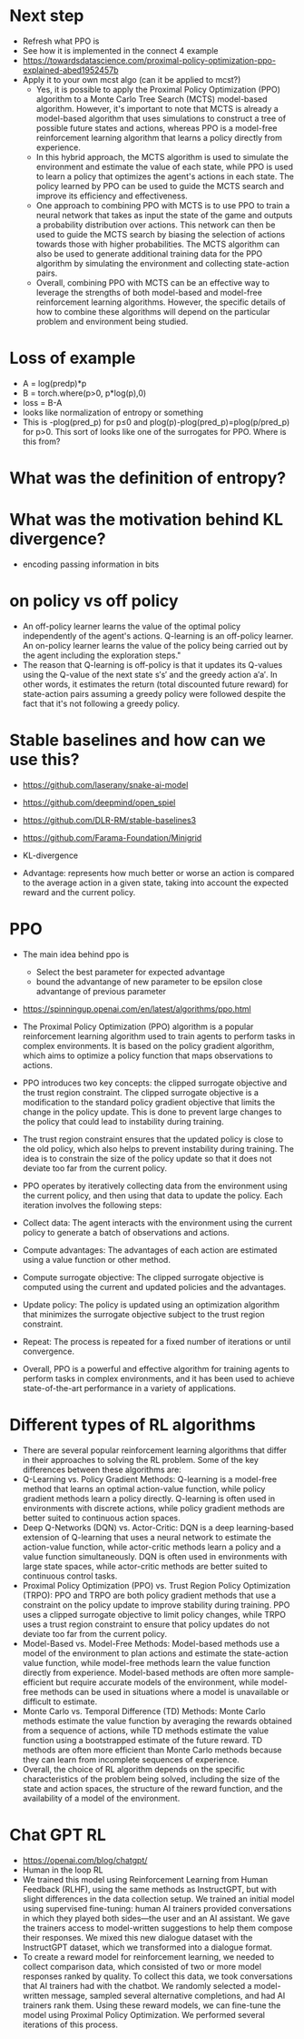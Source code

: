 # Next step
* Refresh what PPO is
* See how it is implemented in the connect 4 example
* https://towardsdatascience.com/proximal-policy-optimization-ppo-explained-abed1952457b
* Apply it to your own mcst algo (can it be applied to mcst?)
  * Yes, it is possible to apply the Proximal Policy Optimization (PPO) algorithm to a Monte Carlo Tree Search (MCTS) model-based algorithm. However, it's important to note that MCTS is already a model-based algorithm that uses simulations to construct a tree of possible future states and actions, whereas PPO is a model-free reinforcement learning algorithm that learns a policy directly from experience.
  * In this hybrid approach, the MCTS algorithm is used to simulate the environment and estimate the value of each state, while PPO is used to learn a policy that optimizes the agent's actions in each state. The policy learned by PPO can be used to guide the MCTS search and improve its efficiency and effectiveness.
  * One approach to combining PPO with MCTS is to use PPO to train a neural network that takes as input the state of the game and outputs a probability distribution over actions. This network can then be used to guide the MCTS search by biasing the selection of actions towards those with higher probabilities. The MCTS algorithm can also be used to generate additional training data for the PPO algorithm by simulating the environment and collecting state-action pairs.
  * Overall, combining PPO with MCTS can be an effective way to leverage the strengths of both model-based and model-free reinforcement learning algorithms. However, the specific details of how to combine these algorithms will depend on the particular problem and environment being studied.


# Loss of example
* A = log(predp)*p
* B = torch.where(p>0, p*log(p),0)
* loss = B-A
* looks like normalization of entropy or something
* This is -plog(pred_p) for p≤0 and plog(p)-plog(pred_p)=plog(p/pred_p) for p>0. This sort of looks like one of the surrogates for PPO. Where is this from?


# What was the definition of entropy?
# What was the motivation behind KL divergence?
* encoding passing information in bits


# on policy vs off policy
* An off-policy learner learns the value of the optimal policy independently of the agent's actions. Q-learning is an off-policy learner. An on-policy learner learns the value of the policy being carried out by the agent including the exploration steps."
* The reason that Q-learning is off-policy is that it updates its Q-values using the Q-value of the next state s′s′ and the greedy action a′a′. In other words, it estimates the return (total discounted future reward) for state-action pairs assuming a greedy policy were followed despite the fact that it's not following a greedy policy.


# Stable baselines and how can we use this?
* https://github.com/laserany/snake-ai-model


* https://github.com/deepmind/open_spiel
* https://github.com/DLR-RM/stable-baselines3
* https://github.com/Farama-Foundation/Minigrid
* KL-divergence

* Advantage: represents how much better or worse an action is compared to the average action in a given state, taking into account the expected reward and the current policy.

# PPO
* The main idea behind ppo is 
  * Select the best parameter for expected advantage 
  * bound the advantange of new parameter to be epsilon close advantange of previous parameter

* https://spinningup.openai.com/en/latest/algorithms/ppo.html
* The Proximal Policy Optimization (PPO) algorithm is a popular reinforcement learning algorithm used to train agents to perform tasks in complex environments. It is based on the policy gradient algorithm, which aims to optimize a policy function that maps observations to actions.
* PPO introduces two key concepts: the clipped surrogate objective and the trust region constraint. The clipped surrogate objective is a modification to the standard policy gradient objective that limits the change in the policy update. This is done to prevent large changes to the policy that could lead to instability during training.
* The trust region constraint ensures that the updated policy is close to the old policy, which also helps to prevent instability during training. The idea is to constrain the size of the policy update so that it does not deviate too far from the current policy.
* PPO operates by iteratively collecting data from the environment using the current policy, and then using that data to update the policy. Each iteration involves the following steps:
* Collect data: The agent interacts with the environment using the current policy to generate a batch of observations and actions.
* Compute advantages: The advantages of each action are estimated using a value function or other method.
* Compute surrogate objective: The clipped surrogate objective is computed using the current and updated policies and the advantages.
* Update policy: The policy is updated using an optimization algorithm that minimizes the surrogate objective subject to the trust region constraint.
* Repeat: The process is repeated for a fixed number of iterations or until convergence.
* Overall, PPO is a powerful and effective algorithm for training agents to perform tasks in complex environments, and it has been used to achieve state-of-the-art performance in a variety of applications.


# Different types of RL algorithms 
* There are several popular reinforcement learning algorithms that differ in their approaches to solving the RL problem. Some of the key differences between these algorithms are:
* Q-Learning vs. Policy Gradient Methods: Q-learning is a model-free method that learns an optimal action-value function, while policy gradient methods learn a policy directly. Q-learning is often used in environments with discrete actions, while policy gradient methods are better suited to continuous action spaces.
* Deep Q-Networks (DQN) vs. Actor-Critic: DQN is a deep learning-based extension of Q-learning that uses a neural network to estimate the action-value function, while actor-critic methods learn a policy and a value function simultaneously. DQN is often used in environments with large state spaces, while actor-critic methods are better suited to continuous control tasks.
* Proximal Policy Optimization (PPO) vs. Trust Region Policy Optimization (TRPO): PPO and TRPO are both policy gradient methods that use a constraint on the policy update to improve stability during training. PPO uses a clipped surrogate objective to limit policy changes, while TRPO uses a trust region constraint to ensure that policy updates do not deviate too far from the current policy.
* Model-Based vs. Model-Free Methods: Model-based methods use a model of the environment to plan actions and estimate the state-action value function, while model-free methods learn the value function directly from experience. Model-based methods are often more sample-efficient but require accurate models of the environment, while model-free methods can be used in situations where a model is unavailable or difficult to estimate.
* Monte Carlo vs. Temporal Difference (TD) Methods: Monte Carlo methods estimate the value function by averaging the rewards obtained from a sequence of actions, while TD methods estimate the value function using a bootstrapped estimate of the future reward. TD methods are often more efficient than Monte Carlo methods because they can learn from incomplete sequences of experience.
* Overall, the choice of RL algorithm depends on the specific characteristics of the problem being solved, including the size of the state and action spaces, the structure of the reward function, and the availability of a model of the environment.


# Chat GPT RL
* https://openai.com/blog/chatgpt/
* Human in the loop RL
* We trained this model using Reinforcement Learning from Human Feedback (RLHF), using the same methods as InstructGPT, but with slight differences in the data collection setup. We trained an initial model using supervised fine-tuning: human AI trainers provided conversations in which they played both sides—the user and an AI assistant. We gave the trainers access to model-written suggestions to help them compose their responses. We mixed this new dialogue dataset with the InstructGPT dataset, which we transformed into a dialogue format.
* To create a reward model for reinforcement learning, we needed to collect comparison data, which consisted of two or more model responses ranked by quality. To collect this data, we took conversations that AI trainers had with the chatbot. We randomly selected a model-written message, sampled several alternative completions, and had AI trainers rank them. Using these reward models, we can fine-tune the model using Proximal Policy Optimization. We performed several iterations of this process.
